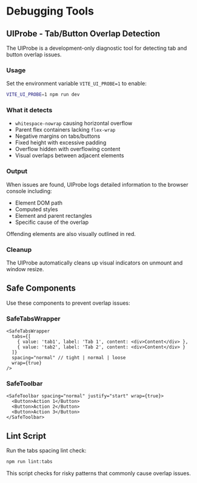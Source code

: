 # Debugging Tools

## UIProbe - Tab/Button Overlap Detection

The UIProbe is a development-only diagnostic tool for detecting tab and button overlap issues.

### Usage

Set the environment variable `VITE_UI_PROBE=1` to enable:

```bash
VITE_UI_PROBE=1 npm run dev
```

### What it detects

- `whitespace-nowrap` causing horizontal overflow
- Parent flex containers lacking `flex-wrap`  
- Negative margins on tabs/buttons
- Fixed height with excessive padding
- Overflow hidden with overflowing content
- Visual overlaps between adjacent elements

### Output

When issues are found, UIProbe logs detailed information to the browser console including:
- Element DOM path
- Computed styles
- Element and parent rectangles
- Specific cause of the overlap

Offending elements are also visually outlined in red.

### Cleanup

The UIProbe automatically cleans up visual indicators on unmount and window resize.

## Safe Components

Use these components to prevent overlap issues:

### SafeTabsWrapper
```tsx
<SafeTabsWrapper 
  tabs={[
    { value: 'tab1', label: 'Tab 1', content: <div>Content</div> },
    { value: 'tab2', label: 'Tab 2', content: <div>Content</div> }
  ]}
  spacing="normal" // tight | normal | loose
  wrap={true}
/>
```

### SafeToolbar
```tsx
<SafeToolbar spacing="normal" justify="start" wrap={true}>
  <Button>Action 1</Button>
  <Button>Action 2</Button>
  <Button>Action 3</Button>
</SafeToolbar>
```

## Lint Script

Run the tabs spacing lint check:

```bash
npm run lint:tabs
```

This script checks for risky patterns that commonly cause overlap issues.